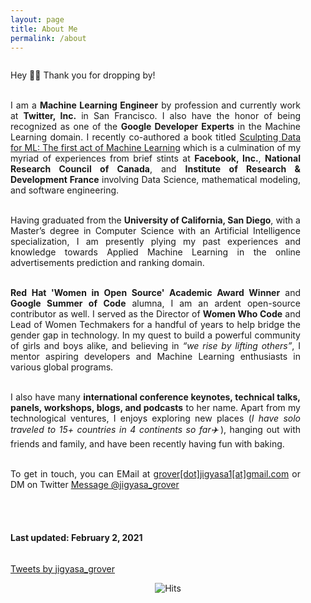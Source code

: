 ```yaml
---
layout: page
title: About Me
permalink: /about
---
```


<div class="column leftcol" style="text-align:justify;padding-right:40px">

Hey 👋🏻 Thank you for dropping by! 

</br>
I am a <b>Machine Learning Engineer</b> by profession and currently work at <b>Twitter, Inc.</b> in San Francisco. I also have the honor of being recognized as one of the <b>Google Developer Experts</b> in the Machine Learning domain. I recently co-authored a book titled <a href="https://www.amazon.com/dp/B08RN47C5T" target="_blank">Sculpting Data for ML: The first act of Machine Learning</a> which is a culmination of my myriad of experiences from brief stints at <b>Facebook, Inc.</b>, <b>National Research Council of Canada</b>, and <b>Institute of Research & Development France</b> involving Data Science, mathematical modeling, and software engineering. 

</br>Having graduated from the <b>University of California, San Diego</b>, with a Master’s degree in Computer Science with an Artificial Intelligence specialization, I am presently plying my past experiences and knowledge towards Applied Machine Learning in the online advertisements prediction and ranking domain. 

</br><b>Red Hat 'Women in Open Source' Academic Award Winner</b> and <b>Google Summer of Code</b> alumna, I am an ardent open-source contributor as well. I served as the Director of <b>Women Who Code</b> and Lead of Women Techmakers for a handful of years to help bridge the gender gap in technology. In my quest to build a powerful community of girls and boys alike, and believing in <i>“we rise by lifting others”</i>, I mentor aspiring developers and Machine Learning enthusiasts in various global programs. 

</br>I also have many <b>international conference keynotes, technical talks, panels, workshops, blogs, and podcasts</b> to her name. Apart from my technological ventures, I enjoys exploring new places (<i>I have solo traveled to 15+ countries in 4 continents so far✈️</i>), hanging out with friends and family, and have been recently having fun with baking. 

</br>To get in touch, you can EMail at <a href="mailto:grover.jigyasa1@gmail.com" target="_blank">grover[dot]jigyasa1[at]gmail.com</a> or DM on Twitter <a href="https://twitter.com/messages/compose?recipient_id=3180367712&text=Hi%20Jigyasa!" class="twitter-dm-button" data-screen-name="@jigyasa_grover" data-size=large>Message @jigyasa_grover</a>

<br> <br>

<h4> Last updated: February 2, 2021 </h4>

</div>

<div class="column rightcol">

<a class="twitter-timeline" data-width="600" data-height="900" data-theme="light" href="https://twitter.com/jigyasa_grover?ref_src=twsrc%5Etfw">Tweets by jigyasa_grover</a> <script async src="https://platform.twitter.com/widgets.js" charset="utf-8"></script>

</div>


<center> <img src="https://hitcounter.pythonanywhere.com/count/tag.svg" alt="Hits"> </center>
